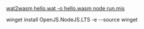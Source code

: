 [wat2wasm hello.wat -o hello.wasm
node run.mjs
](https://github.com/WebAssembly/wabt/releases/latest)

winget install OpenJS.NodeJS.LTS -e --source winget
